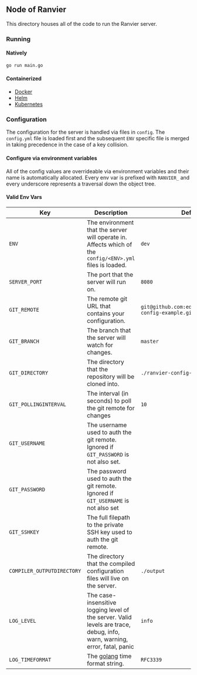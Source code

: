 ## Node of Ranvier
This directory houses all of the code to run the Ranvier server.

### Running

#### Natively
```bash
go run main.go
```

#### Containerized
* [Docker](deploy/docker/README.md)
* [Helm](deploy/helm/README.md)
* [Kubernetes](deploy/k8s/README.md)

### Configuration
The configuration for the server is handled via files in `config`. The `config.yml` file
is loaded first and the subsequent `ENV` specific file is merged in taking precedence
in the case of a key collision.

#### Configure via environment variables
All of the config values are overrideable via environment variables and their name is automatically
allocated. Every env var is prefixed with `RANVIER_` and every underscore represents a
traversal down the object tree.

#### Valid Env Vars
| Key                        | Description                                                                                                               | Default                                                |
|----------------------------|---------------------------------------------------------------------------------------------------------------------------|--------------------------------------------------------|
| `ENV`                      | The environment that the server will operate in. Affects which of the `config/<ENV>.yml` files is loaded.                 | `dev`                                                  |
| `SERVER_PORT`              | The port that the server will run on.                                                                                     | `8080`                                                 |
| `GIT_REMOTE`               | The remote git URL that contains your configuration.                                                                      | `git@github.com:eddieowens/ranvier-config-example.git` |
| `GIT_BRANCH`               | The branch that the server will watch for changes.                                                                        | `master`                                               |
| `GIT_DIRECTORY`            | The directory that the repository will be cloned into.                                                                    | `./ranvier-config-example`                             |
| `GIT_POLLINGINTERVAL`      | The interval (in seconds) to poll the git remote for changes                                                              | `10`                                                   |
| `GIT_USERNAME`             | The username used to auth the git remote. Ignored if `GIT_PASSWORD` is not also set.                                      |                                                        |
| `GIT_PASSWORD`             | The password used to auth the git remote. Ignored if `GIT_USERNAME` is not also set                                       |                                                        |
| `GIT_SSHKEY`               | The full filepath to the private SSH key used to auth the git remote.                                                     |                                                        |
| `COMPILER_OUTPUTDIRECTORY` | The directory that the compiled configuration files will live on the server.                                              | `./output`                                             |
| `LOG_LEVEL`                | The case-insensitive logging level of the server. Valid levels are trace, debug, info, warn, warning, error, fatal, panic | `info`                                                 |
| `LOG_TIMEFORMAT`           | The [golang](https://gobyexample.com/time-formatting-parsing) time format string.                                         | `RFC3339`                                              |